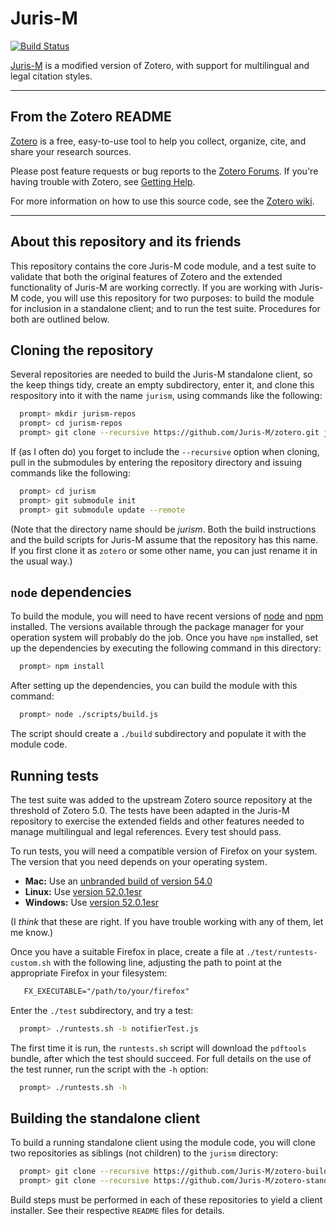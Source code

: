 # Juris-M

[![Build Status](https://travis-ci.org/Juris-M/zotero.svg?branch=jurism-5.0)](https://travis-ci.org/Juris-M/zotero)

[Juris-M](https://juris-m.github.io/) is a modified version of Zotero, with support for multilingual and legal citation styles.

--------------

## From the Zotero README

[Zotero](https://www.zotero.org/) is a free, easy-to-use tool to help you collect, organize, cite, and share your research sources.

Please post feature requests or bug reports to the [Zotero Forums](https://forums.zotero.org/). If you're having trouble with Zotero, see [Getting Help](https://www.zotero.org/support/getting_help).

For more information on how to use this source code, see the [Zotero wiki](https://www.zotero.org/support/dev/source_code).

--------------

## About this repository and its friends

This repository contains the core Juris-M code module, and a test suite to validate that both the original features of Zotero and the extended functionality of Juris-M are working correctly. If you are working with Juris-M code, you will use this repository for two purposes: to build the module for inclusion in a standalone client; and to run the test suite. Procedures for both are outlined below.

## Cloning the repository

Several repositories are needed to build the Juris-M standalone client, so the keep things tidy, create an empty subdirectory, enter it, and clone this respository into it with the name ``jurism``, using commands like the following:
```bash
  prompt> mkdir jurism-repos
  prompt> cd jurism-repos
  prompt> git clone --recursive https://github.com/Juris-M/zotero.git jurism
```
If (as I often do) you forget to include the ``--recursive`` option when cloning, pull in the submodules by entering the repository directory and issuing commands like the following:
```bash
  prompt> cd jurism
  prompt> git submodule init
  prompt> git submodule update --remote
```
(Note that the directory name should be *jurism*. Both the build instructions and the build scripts for Juris-M assume that the repository has this name. If you first clone it as ``zotero`` or some other name, you can just rename it in the usual way.)


## ``node`` dependencies

To build the module, you will need to have recent versions of [node](https://nodejs.org/) and [npm](https://www.npmjs.com/) installed. The versions available through the package manager for your operation system will probably do the job. Once you have ``npm`` installed, set up the dependencies by executing the following command in this directory:
```bash
  prompt> npm install
```

After setting up the dependencies, you can build the module with this command:
```bash
  prompt> node ./scripts/build.js
```

The script should create a ``./build`` subdirectory and populate it with the module code.

## Running tests

The test suite was added to the upstream Zotero source repository at the threshold of Zotero 5.0. The tests have been adapted in the Juris-M repository to exercise the extended fields and other features needed to manage multilingual and legal references. Every test should pass.

To run tests, you will need a compatible version of Firefox on your system. The version that you need depends on your operating system.

- **Mac:** Use an [unbranded build of version 54.0](http://archive.mozilla.org/pub/firefox/tinderbox-builds/mozilla-release-macosx64-add-on-devel/1496944705/firefox-54.0.en-US.mac-add-on-devel.dmg)
- **Linux:** Use [version 52.0.1esr](https://ftp.mozilla.org/pub/firefox/releases/52.0esr/linux-i686/en-US/firefox-52.0esr.tar.bz2)
- **Windows:** Use [version 52.0.1esr](https://ftp.mozilla.org/pub/firefox/releases/52.0esr/win64/en-US/Firefox%20Setup%2052.0esr.exe)

(I *think* that these are right. If you have trouble working with any of them, let me know.)

Once you have a suitable Firefox in place, create a file at ``./test/runtests-custom.sh`` with the following line, adjusting the path to point at the appropriate Firefox in your filesystem:
```txt
   FX_EXECUTABLE="/path/to/your/firefox"
```
Enter the ``./test`` subdirectory, and try a test:
```bash
  prompt> ./runtests.sh -b notifierTest.js
```
The first time it is run, the ``runtests.sh`` script will download the ``pdftools`` bundle, after which the test should succeed. For full details on the use of the test runner, run the script with the ``-h`` option:
```bash
  prompt> ./runtests.sh -h
```

## Building the standalone client

To build a running standalone client using the module code, you will clone two repositories as siblings (not children) to the ``jurism`` directory:
```bash
  prompt> git clone --recursive https://github.com/Juris-M/zotero-build.git
  prompt> git clone --recursive https://github.com/Juris-M/zotero-standalone-build.git
```
Build steps must be performed in each of these repositories to yield a client installer. See their respective ``README`` files for details.

